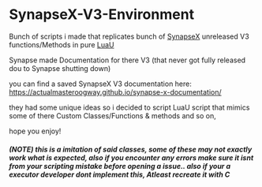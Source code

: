 # SynapseX-V3-Environment
Bunch of scripts i made that replicates bunch of [SynapseX](https://en.m.wikipedia.org/wiki/Synapse_X) unreleased V3 functions/Methods in pure [LuaU](https://luau.org/)

Synapse made Documentation for there V3 (that never got fully released dou to Synapse shutting down)

you can find a saved SynapseX V3 documentation here: https://actualmasteroogway.github.io/synapse-x-documentation/

they had some unique ideas so i decided to script LuaU script that mimics some of there Custom Classes/Functions & methods and so on,

hope you enjoy!

##### *(NOTE) this is a imitation of said classes, some of these may not exactly work what is expected, also if you encounter any errors make sure it isnt from your scripting mistake before opening a issue.. also if your a executor developer dont implement this, Atleast recreate it with C*
